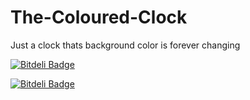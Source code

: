 The-Coloured-Clock
==================

Just a clock thats background color is forever changing


[![Bitdeli Badge](https://d2weczhvl823v0.cloudfront.net/djekl/the-coloured-clock/trend.png)](https://bitdeli.com/free "Bitdeli Badge")



[![Bitdeli Badge](https://d2weczhvl823v0.cloudfront.net/djekl/the-coloured-clock/trend.png)](https://bitdeli.com/free "Bitdeli Badge")

